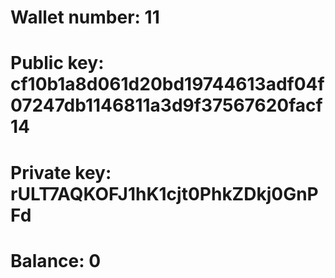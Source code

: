 # Wallet number: 11
# Public key: cf10b1a8d061d20bd19744613adf04f07247db1146811a3d9f37567620facf14
# Private key: rULT7AQKOFJ1hK1cjt0PhkZDkj0GnPFd
# Balance: 0
